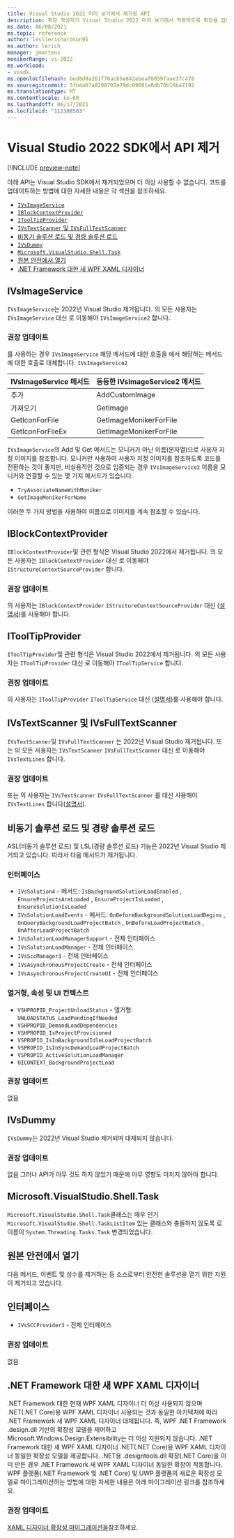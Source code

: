 ```yaml
---
title: Visual Studio 2022 미리 보기에서 제거된 API
description: 확장 작성자가 Visual Studio 2022 미리 보기에서 작동하도록 확장을 업데이트하기 위해 Visual Studio 2022 미리 보기에서 제거된 VS SDK API에 대해 알아봅니다.
ms.date: 06/08/2021
ms.topic: reference
author: leslierichardson95
ms.author: lerich
manager: jmartens
monikerRange: vs-2022
ms.workload:
- vssdk
ms.openlocfilehash: bed8d0a261f70acb5e842ebeaf0059faae3fc478
ms.sourcegitcommit: 5fb4a67a8208707e79dc09601e8db70b16ba7192
ms.translationtype: MT
ms.contentlocale: ko-KR
ms.lasthandoff: 06/17/2021
ms.locfileid: "112308583"
---
```

# <a name="visual-studio-2022-sdk-removed-apis"></a>Visual Studio 2022 SDK에서 API 제거

[!INCLUDE [preview-note](../includes/preview-note.md)]

아래 API는 Visual Studio SDK에서 제거되었으며 더 이상 사용할 수 없습니다. 코드를 업데이트하는 방법에 대한 자세한 내용은 각 섹션을 참조하세요.

* [`IVsImageService`](#ivsimageservice)
* [`IBlockContextProvider`](#iblockcontextprovider)
* [`IToolTipProvider`](#itooltipprovider)
* [`IVsTextScanner` 및 `IVsFullTextScanner`](#ivstextscanner-and-ivsfulltextscanner)
* [비동기 솔루션 로드 및 경량 솔루션 로드](#asynchronous-solution-load-and-lightweight-solution-load)
* [`IVsDummy`](#ivsdummy)
* [`Microsoft.VisualStudio.Shell.Task`](#microsoftvisualstudioshelltask)
* [원본 안전에서 열기](#open-from-source-safe)
* [.NET Framework 대한 새 WPF XAML 디자이너](#new-wpf-xaml-designer-for-net-framework)

## <a name="ivsimageservice"></a>IVsImageService

`IVsImageService`는 2022년 Visual Studio 제거됩니다. 의 모든 사용자는 `IVsImageService` 대신 로 이동해야 `IVsImageService2` 합니다.

### <a name="recommended-updates"></a>권장 업데이트

를 사용하는 경우 `IVsImageService` 해당 메서드에 대한 호출을 에서 해당하는 메서드에 대한 호출로 대체합니다. `IVsImageService2`

| **IVsImageService 메서드** | **동등한 IVsImageService2 메서드** |
|----------------------------|----------------------------------------|
| 추가                        | AddCustomImage                         |
| 가져오기                        | GetImage                               |
| GetIconForFile             | GetImageMonikerForFile                 |
| GetIconForFileEx           | GetImageMonikerForFile                 |

`IVsImageService`의 Add 및 Get 메서드는 모니커가 아닌 이름(문자열)으로 사용자 지정 이미지를 참조합니다.  모니커만 사용하여 사용자 지정 이미지를 참조하도록 코드를 전환하는 것이 좋지만, 비실용적인 것으로 입증되는 경우 `IVsImageService2` 이름을 모니커와 연결할 수 있는 몇 가지 메서드가 있습니다.

* `TryAssociateNameWithMoniker`
* `GetImageMonikerForName`

이러한 두 가지 방법을 사용하여 이름으로 이미지를 계속 참조할 수 있습니다.

## <a name="iblockcontextprovider"></a>IBlockContextProvider

`IBlockContextProvider`및 관련 형식은 Visual Studio 2022에서 제거됩니다. 의 모든 사용자는 `IBlockContextProvider` 대신 로 이동해야 `IStructureContextSourceProvider` 합니다.

### <a name="recommended-updates"></a>권장 업데이트

의 사용자는 `IBlockContextProvider` `IStructureContextSourceProvider` 대신 ([설명서](/dotnet/api/microsoft.visualstudio.text.adornments.istructurecontextsourceprovider))를 사용해야 합니다.

## <a name="itooltipprovider"></a>IToolTipProvider

`IToolTipProvider`및 관련 형식은 Visual Studio 2022에서 제거됩니다. 의 모든 사용자는 `IToolTipProvider` 대신 로 이동해야 `IToolTipService` 합니다.

### <a name="recommended-updates"></a>권장 업데이트

의 사용자는 `IToolTipProvider` `IToolTipService` 대신 ([설명서](/dotnet/api/microsoft.visualstudio.text.adornments.itooltipservice))를 사용해야 합니다.

## <a name="ivstextscanner-and-ivsfulltextscanner"></a>IVsTextScanner 및 IVsFullTextScanner

`IVsTextScanner`및 `IVsFullTextScanner` 는 2022년 Visual Studio 제거됩니다. 또는 의 모든 사용자는 `IVsTextScanner` `IVsFullTextScanner` 대신 로 이동해야 `IVsTextLines` 합니다.

### <a name="recommended-updates"></a>권장 업데이트

또는 의 사용자는 `IVsTextScanner` `IVsFullTextScanner` 를 대신 사용해야 `IVsTextLines` 합니다([설명서](/dotnet/apimicrosoft.visualstudio.textmanager.interop.ivstextlines.getlinetext)).

## <a name="asynchronous-solution-load-and-lightweight-solution-load"></a>비동기 솔루션 로드 및 경량 솔루션 로드

ASL(비동기 솔루션 로드) 및 LSL(경량 솔루션 로드) 기능은 2022년 Visual Studio 제거되고 있습니다. 따라서 다음 메서드가 제거됩니다.

### <a name="interfaces"></a>인터페이스

* `IVsSolution4` - 메서드: `IsBackgroundSolutionLoadEnabled` , `EnsureProjectsAreLoaded` , `EnsureProjectIsLoaded` , `EnsureSolutionIsLoaded`
* `IVsSolutionLoadEvents` - 메서드: `OnBeforeBackgroundSolutionLoadBegins` , `OnQueryBackgroundLoadProjectBatch` , `OnBeforeLoadProjectBatch` , `OnAfterLoadProjectBatch`
* `IVsSolutionLoadManagerSupport` - 전체 인터페이스
* `IVsSolutionLoadManager` - 전체 인터페이스
* `IVsSccManager3`  - 전체 인터페이스
* `IVsAsynchronousProjectCreate` - 전체 인터페이스
* `IVsAsynchronousProjectCreateUI` - 전체 인터페이스

### <a name="enums-properties-and-ui-contexts"></a>열거형, 속성 및 UI 컨텍스트

* `VSHPROPID_ProjectUnloadStatus` - 열거형: `UNLOADSTATUS_LoadPendingIfNeeded`
* `VSHPROPID_DemandLoadDependencies`
* `VSHPROPID_IsProjectProvisioned`
* `VSPROPID_IsInBackgroundIdleLoadProjectBatch`
* `VSPROPID_IsInSyncDemandLoadProjectBatch`
* `VSPROPID_ActiveSolutionLoadManager`
* `UICONTEXT_BackgroundProjectLoad`

### <a name="recommended-updates"></a>권장 업데이트

없음

## <a name="ivsdummy"></a>IVsDummy

`IVsDummy`는 2022년 Visual Studio 제거되며 대체되지 않습니다. 

### <a name="recommended-updates"></a>권장 업데이트

없음 그러나 API가 아무 것도 하지 않았기 때문에 아무 영향도 미치지 않아야 합니다.

## <a name="microsoftvisualstudioshelltask"></a>Microsoft.VisualStudio.Shell.Task

`Microsoft.VisualStudio.Shell.Task`클래스는 매우 인기 `Microsoft.VisualStudio.Shell.TaskListItem` 있는 클래스와 충돌하지 않도록 로 이름이 `System.Threading.Tasks.Task` 변경되었습니다.

## <a name="open-from-source-safe"></a>원본 안전에서 열기

다음 메서드, 이벤트 및 상수를 제거하는 등 소스로부터 안전한 솔루션을 열기 위한 지원이 제거되고 있습니다.

## <a name="interfaces"></a>인터페이스

* `IVsSCCProvider3` - 전체 인터페이스

### <a name="recommended-updates"></a>권장 업데이트

없음

## <a name="new-wpf-xaml-designer-for-net-framework"></a>.NET Framework 대한 새 WPF XAML 디자이너

.NET Framework 대한 현재 WPF XAML 디자이너 더 이상 사용되지 않으며 .NET(.NET Core)용 WPF XAML 디자이너 사용되는 것과 동일한 아키텍처에 따라 .NET Framework 새 WPF XAML 디자이너 대체됩니다. 즉, WPF .NET Framework .design.dll 기반의 확장성 모델을 제어하고 Microsoft.Windows.Design.Extensibility는 더 이상 지원되지 않습니다. .NET Framework 대한 새 WPF XAML 디자이너 .NET(.NET Core)용 WPF XAML 디자이너 동일한 확장성 모델을 제공합니다. .NET용 .designtools.dll 확장(.NET Core)을 이미 만든 경우 .NET Framework 새 WPF XAML 디자이너 동일한 확장이 작동합니다. WPF 플랫폼(.NET Framework 및 .NET Core) 및 UWP 플랫폼의 새로운 확장성 모델로 마이그레이션하는 방법에 대한 자세한 내용은 아래 마이그레이션 링크를 참조하세요. 

### <a name="recommended-updates"></a>권장 업데이트

[XAML 디자이너 확장성 마이그레이션을](https://github.com/microsoft/xaml-designer-extensibility/blob/main/documents/xaml-designer-extensibility-migration.md)참조하세요.
